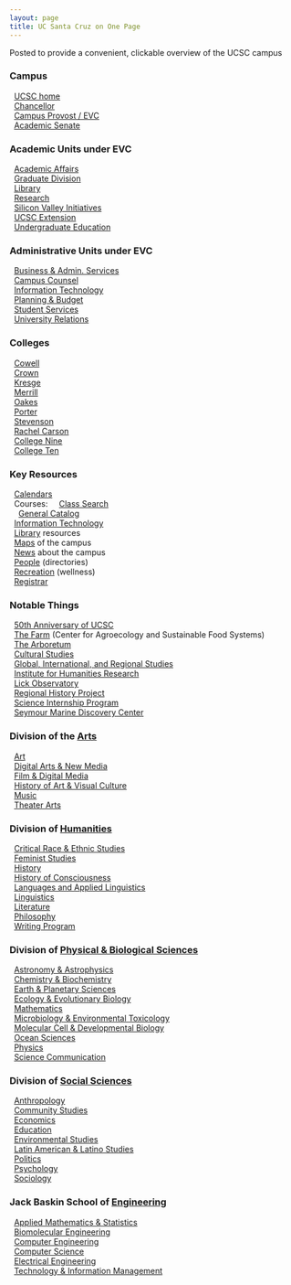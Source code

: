 ```yaml
---
layout: page
title: UC Santa Cruz on One Page
---
```

Posted to provide a convenient, clickable overview of the UCSC campus

<!-- Left Column -->
<div id="leftcol">

### Campus

&nbsp;&nbsp;[UCSC home](http://www.ucsc.edu/)  
&nbsp;&nbsp;[Chancellor](http://chancellor.ucsc.edu/)  
&nbsp;&nbsp;[Campus Provost / EVC](http://www1.ucsc.edu/administration/evc/)  
&nbsp;&nbsp;[Academic Senate](http://senate.ucsc.edu/)

### Academic Units under EVC

&nbsp;&nbsp;[Academic Affairs](http://academicaffairs.ucsc.edu/)  
&nbsp;&nbsp;[Graduate Division](http://graddiv.ucsc.edu/)  
&nbsp;&nbsp;[Library](http://library.ucsc.edu/)  
&nbsp;&nbsp;[Research](http://research.ucsc.edu/)  
&nbsp;&nbsp;[Silicon Valley Initiatives](http://svi.ucsc.edu/)  
&nbsp;&nbsp;[UCSC Extension](http://www.ucsc-extension.edu/)  
&nbsp;&nbsp;[Undergraduate Education](http://vpdue.ucsc.edu/)

### Administrative Units under EVC
&nbsp;&nbsp;[Business & Admin. Services](http://bas.ucsc.edu/)  
&nbsp;&nbsp;[Campus Counsel](https://lex.ucsc.edu)  
&nbsp;&nbsp;[Information Technology](http://its.ucsc.edu/)  
&nbsp;&nbsp;[Planning & Budget](http://planning.ucsc.edu/)  
&nbsp;&nbsp;[Student Services](http://studentaffairs.ucsc.edu/)  
&nbsp;&nbsp;[University Relations](http://urelations.ucsc.edu/)

### Colleges
&nbsp;&nbsp;[Cowell](http://cowell.ucsc.edu/)  
&nbsp;&nbsp;[Crown](http://crown.ucsc.edu/)  
&nbsp;&nbsp;[Kresge](http://kresge.ucsc.edu/)  
&nbsp;&nbsp;[Merrill](http://merrill.ucsc.edu/)  
&nbsp;&nbsp;[Oakes](http://oakes.ucsc.edu/)  
&nbsp;&nbsp;[Porter](http://porter.ucsc.edu/)  
&nbsp;&nbsp;[Stevenson](http://stevenson.ucsc.edu/)  
&nbsp;&nbsp;[Rachel Carson](http://rachelcarson.ucsc.edu/)  
&nbsp;&nbsp;[College Nine](http://collegenine.ucsc.edu/)  
&nbsp;&nbsp;[College Ten](http://collegeten.ucsc.edu/)

### Key Resources
&nbsp;&nbsp;[Calendars](http://www.ucsc.edu/tools/calendars.html)  
&nbsp;&nbsp;Courses:
&nbsp;&nbsp;&nbsp;&nbsp;[Class Search](https://pisa.ucsc.edu/class_search/)  
&nbsp;&nbsp;&nbsp;&nbsp;[General Catalog](http://registrar.ucsc.edu/catalog/index.html)  
&nbsp;&nbsp;[Information Technology](http://its.ucsc.edu/)  
&nbsp;&nbsp;[Library](http://library.ucsc.edu/) resources  
&nbsp;&nbsp;[Maps](http://maps.ucsc.edu/) of the campus  
&nbsp;&nbsp;[News](http://news.ucsc.edu/) about the campus  
&nbsp;&nbsp;[People](http://www.ucsc.edu/tools/people.html) (directories)  
&nbsp;&nbsp;[Recreation](http://wellness.ucsc.edu/) (wellness)  
&nbsp;&nbsp;[Registrar](http://reg.ucsc.edu/)

### Notable Things

&nbsp;&nbsp;[50th Anniversary of UCSC](http://50years.ucsc.edu/)  
&nbsp;&nbsp;[The Farm](http://casfs.ucsc.edu/) (Center for Agroecology and Sustainable Food Systems)  
&nbsp;&nbsp;[The Arboretum](https://arboretum.ucsc.edu)  
&nbsp;&nbsp;[Cultural Studies](http://ccs.ihr.ucsc.edu/)  
&nbsp;&nbsp;[Global, International, and Regional Studies](http://cgirs.ucsc.edu/)  
&nbsp;&nbsp;[Institute for Humanities Research](http://ihr.ucsc.edu/)  
&nbsp;&nbsp;[Lick Observatory](http://www.ucolick.org/)  
&nbsp;&nbsp;[Regional History Project](http://library.ucsc.edu/regional-history-project)  
&nbsp;&nbsp;[Science Internship Program](http://ucsc-sip.org/)  
&nbsp;&nbsp;[Seymour Marine Discovery Center](http://seymourcenter.ucsc.edu/)

<!-- End of Left Column -->
</div>

<!-- Right Column -->
<div id="rightcol">

### Division of the [Arts](http://arts.ucsc.edu/)

&nbsp;&nbsp;[Art](http://art.ucsc.edu/)  
&nbsp;&nbsp;[Digital Arts & New Media](http://danm.ucsc.edu/)  
&nbsp;&nbsp;[Film & Digital Media](http://film.ucsc.edu/)  
&nbsp;&nbsp;[History of Art & Visual Culture](http://havc.ucsc.edu/)  
&nbsp;&nbsp;[Music](http://music.ucsc.edu/)  
&nbsp;&nbsp;[Theater Arts](http://theater.ucsc.edu/)

### Division of [Humanities](http://humanities.ucsc.edu/)

&nbsp;&nbsp;[Critical Race & Ethnic Studies](http://cres.ucsc.edu/)  
&nbsp;&nbsp;[Feminist Studies](http://feministstudies.ucsc.edu/)  
&nbsp;&nbsp;[History](http://history.ucsc.edu/)  
&nbsp;&nbsp;[History of Consciousness](http://histcon.ucsc.edu/)  
&nbsp;&nbsp;[Languages and Applied Linguistics](http://language.ucsc.edu/)  
&nbsp;&nbsp;[Linguistics](http://ling.ucsc.edu/)  
&nbsp;&nbsp;[Literature](http://literature.ucsc.edu/)  
&nbsp;&nbsp;[Philosophy](http://philosophy.ucsc.edu/)  
&nbsp;&nbsp;[Writing Program](http://writing.ucsc.edu/)

### Division of [Physical & Biological Sciences](http://pbsci.ucsc.edu/)

&nbsp;&nbsp;[Astronomy & Astrophysics](http://www.astro.ucsc.edu/)  
&nbsp;&nbsp;[Chemistry & Biochemistry](http://chemistry.ucsc.edu/)  
&nbsp;&nbsp;[Earth & Planetary Sciences](http://es.ucsc.edu/)  
&nbsp;&nbsp;[Ecology & Evolutionary Biology](http://eeb.ucsc.edu/)  
&nbsp;&nbsp;[Mathematics](http://math.ucsc.edu/)  
&nbsp;&nbsp;[Microbiology & Environmental Toxicology](http://etox.ucsc.edu/)  
&nbsp;&nbsp;[Molecular Cell & Developmental Biology](http://www.mcd.ucsc.edu/)  
&nbsp;&nbsp;[Ocean Sciences](http://oceansci.ucsc.edu/)  
&nbsp;&nbsp;[Physics](http://physics.ucsc.edu/)  
&nbsp;&nbsp;[Science Communication](http://scicom.ucsc.edu/)

### Division of [Social Sciences](http://socialsciences.ucsc.edu/)

&nbsp;&nbsp;[Anthropology](http://anthro.ucsc.edu/)  
&nbsp;&nbsp;[Community Studies](http://communitystudies.ucsc.edu/)  
&nbsp;&nbsp;[Economics](http://econ.ucsc.edu/)  
&nbsp;&nbsp;[Education](http://education.ucsc.edu/)  
&nbsp;&nbsp;[Environmental Studies](http://envs.ucsc.edu/)  
&nbsp;&nbsp;[Latin American & Latino Studies](http://lals.ucsc.edu/)  
&nbsp;&nbsp;[Politics](http://politics.ucsc.edu/)  
&nbsp;&nbsp;[Psychology](http://psychology.ucsc.edu/)  
&nbsp;&nbsp;[Sociology](http://sociology.ucsc.edu/)

### Jack Baskin School of [Engineering](http://soe.ucsc.edu/)

&nbsp;&nbsp;[Applied Mathematics & Statistics](http://ams.ucsc.edu/)  
&nbsp;&nbsp;[Biomolecular Engineering](http://bme.ucsc.edu/)  
&nbsp;&nbsp;[Computer Engineering](http://ce.ucsc.edu/)  
&nbsp;&nbsp;[Computer Science](http://cs.ucsc.edu/)  
&nbsp;&nbsp;[Electrical Engineering](http://ee.ucsc.edu/)  
&nbsp;&nbsp;[Technology & Information Management](http://tim.ucsc.edu/)

<!-- End of Right column -->
</div>
